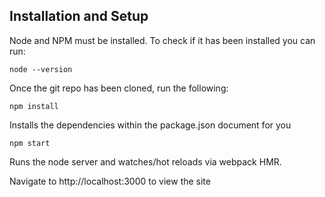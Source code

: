 ## Installation and Setup

Node and NPM must be installed.
To check if it has been installed you can run:
```
node --version
```

Once the git repo has been cloned, run the following:

```
npm install
```
Installs the dependencies within the package.json document for you

```
npm start
```
Runs the node server and watches/hot reloads via webpack HMR.

Navigate to http://localhost:3000 to view the site